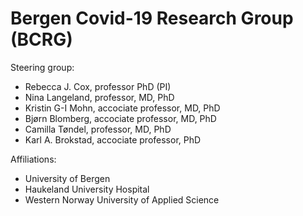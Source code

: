 <h1>Bergen Covid-19 Research Group (BCRG)</h1>

Steering group:
* Rebecca J. Cox, professor PhD (PI)
* Nina Langeland, professor, MD, PhD
* Kristin G-I Mohn, accociate professor, MD, PhD
* Bjørn Blomberg, accociate professor, MD, PhD
* Camilla Tøndel, professor, MD, PhD
* Karl A. Brokstad, accociate professor, PhD


Affiliations:
* University of Bergen
* Haukeland University Hospital
* Western Norway University of Applied Science

<!---
- 👋 Hi, I’m @BC19RG
- 👀 I’m interested in ...
- 🌱 I’m currently learning ...
- 💞️ I’m looking to collaborate on ...
- 📫 How to reach me ...
--->


<!---
BC19RG/BC19RG is a ✨ special ✨ repository because its `README.md` (this file) appears on your GitHub profile.
You can click the Preview link to take a look at your changes.
--->
